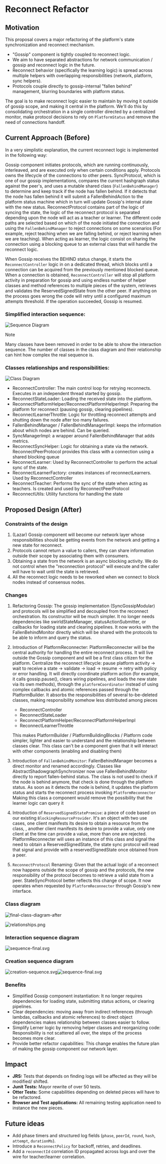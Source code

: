 # Reconnect Refactor

## Motivation

This proposal covers a major refactoring of the platform's state synchronization and reconnect mechanism.

- "Gossip" component is tightly coupled to reconnect logic.
- We aim to have separated abstractions for network communication / gossip and reconnect logic in the future.
- Reconnect behavior (specifically the learning logic) is spread across multiple helpers with overlapping responsibilities (network, platform, sync helpers).
- Protocols couple directly to gossip-internal "fallen behind" management, blurring boundaries with platform status.

The goal is to make reconnect logic easier to maintain by moving it outside of gossip scope, and making it central in the platform.
We'll do this by consolidating orchestration in a single controller directed by a centralized monitor, make protocol decisions to rely on `PlatformStatus`
and remove the need of connections handoff.

## Current Approach (Before)

In a very simplistic explanation, the current reconnect logic is implemented in the following way:

Gossip component initiates protocols, which are running continuously, interleaved, and are executed only when certain conditions apply. Protocols owns the lifecycle of the connections to other peers.
SyncProtocol, which is one of our gossip implementations, compares the current hashgraph status against the peer's, and uses a mutable shared class (`FallenBehindManager`) to determine and keep track if the node has fallen behind.
If it detects that the node has fallen behind it will submit a FallenBehindAction to the platform status machine which in turn will update Gossip's internal state with the new status.
ReconnectProtocol contains part of the logic of syncing the state, the logic of the reconnect protocol is separated depending upon the node will act as a teacher or learner.
The different code paths are selected based on which of the node initiated the connection and using the `FallenBehindManager` to reject connections on some scenarios (For example, reject teaching when we are falling behind, or reject learning when we are teaching).
When acting as learner, the logic consist on sharing the connection using a blocking queue to an external class that will handle the reconnect logic.

When Gossip receives the BEHIND status change, it starts the `ReconnectController` logic in on a dedicated thread, which blocks until a connection can be acquired from the previously mentioned blocked queue.
When a connection is obtained, `ReconnectController` will stop all platform activity in preparation for gossip and using endless number of helper classes and method references to multiple pieces of the system, retrieves and validates the ReservedSignedState from the other peer.
If anything on the process goes wrong the code will retry until a configured maximum attempts threshold. If the operation succeeded, Gossip is resumed.

### Simplified interaction sequence:

![Sequence Diagram](sequence.svg)

> [!NOTE]
> Many classes have been removed in order to be able to show the interaction sequence.
> The number of classes in the class diagram and their relationship can hint how complex the real sequence is.

### Classes relationships and responsibilities:

![Class Diagram](final-class-diagram-before.svg)

* ReconnectController: The main control loop for retrying reconnects. Executes in an independent thread started by gossip.
* ReconnectStateLoader: Loading the received state into the platform.
* ReconnectPlatformHelper/ReconnectPlatformHelperImpl: Preparing the platform for reconnect (pausing gossip, clearing pipelines).
* ReconnectLearnerThrottle: Logic for throttling reconnect attempts and shutting down the node after too many failures.
* FallenBehindManager / FallenBehindManagerImpl: keeps the information about which nodes are behind. Can be queried.
* SyncManagerImpl: a wrapper around FallenBehindManager that adds metrics.
* ReconnectSyncHelper: Logic for obtaining a state via the network. ReconnectPeerProtocol provides this class with a connection using a shared blocking queue
* ReconnectLearner: Used by ReconnectController to perform the actual sync of the state.
* ReconnectLearnerFactory: creates instances of reconnectLearners. Used by ReconnectController
* ReconnectTeacher: Performs the sync of the state when acting as teachers. Is created and used by ReconnectPeerProtocol
* ReconnectUtils: Utility functions for handling the state

## Proposed Design (After)

### Constraints of the design

1. (Lazar) Gossip component will become our network layer whose responsibilities should be getting events from the network and getting a new state for reconnect.
2. Protocols cannot return a value to callers, they can share information outside their scope by associating them with consumers.
3. Obtaining a state from the network is an async blocking activity. We do not control when the "reconnection protocol" will execute and the caller will have to wait until the state is retrieved.
4. All the reconnect logic needs to be reworked when we connect to block nodes instead of consensus nodes.

### Changes

1. Refactoring Gossip:
   The gossip implementation (SyncGossipModular) and protocols will be simplified and decoupled from the reconnect orchestration.
   Its constructor will be much simpler. It no longer needs dependencies like swirldStateManager, statusActionSubmitter, or callbacks for loading state and clearing pipelines.
   It now works with the FallenBehindMonitor directly which will be shared with the protocols to be able to inform and query the status.

2. Introduction of PlatformReconnecter:
   PlatformReconnecter will be the central authority for handling the entire reconnect process. It will live outside the Gossip component and will be a first class citizen for the platform.
   Centralize the reconnect lifecycle: pause platform activity → wait to receive a state → validate → load → resume → retry with policy or error handling.
   It will directly coordinate platform action (for example, it calls gossip.pause(), clears wiring pipelines, and loads the new state via its own methods),
   through the `platformCoordinator` instead of using complex callbacks and atomic references passed through the PlatformBuilder.
   It absorbs the responsibilities of several to-be-deleted classes, making responsibility somehow less distributed among pieces

   * ReconnectController
   * ReconnectStateLoader
   * ReconnectPlatformHelper/ReconnectPlatformHelperImpl
   * ReconnectLearnerThrottle

   This makes PlatformBuilder / PlatformBuildingBlocks / Platform code simpler, lighter and easier to understand and the relationship between classes clear.
   This class can't be a component given that it will interact with other components (enabling and disabling them)

3. Introduction of `FallenBehindMonitor`:
   FallenBehindManager becomes a direct monitor and renamed accordingly.
   Classes like AbstractShadowgraphSynchronizer now use FallenBehindMonitor directly to report fallen-behind status.
   The class is not used to check if the node is behind anymore, that check is done through the platform status.
   As soon as it detects the node is behind, it updates the platform status and starts the reconnect process invoking `PlatformReconnecter`
   Making this class a component would remove the possibility that the learner logic can query it

4. Introduction of `ReservedSignedStatePromise`: a piece of code based on our existing `BlockingResourceProvider`. It's an object with two use cases, one client manifests its desire to obtain a resource from the class,
   , another client manifests its desire to provide a value, only one client at the time can provide a value, more than one are rejected.
   PlatformReconnecter will uses an instance of this class and signal the need to obtain a ReservedSignedState, the state sync protocol will read that signal and provide with a reservedSignedState once obtained from a peer.

5. `ReconnectProtocol` Renaming:
   Given that the actual logic of a reconnect now happens outside the scope of gossip and the protocols, the new responsibility of the protocol becomes to retrieve a valid state from a peer.
   StateSyncProtocol better reflects this change of scope. It now operates when requested by `PlatformReconnecter` through Gossip's new interface.

### Class diagram


![final-class-diagram-after](final-class-diagram-after.png)

![relationships.png](relationships.png)

### Interaction sequence diagram

![sequence-final.svg](sequence-final.svg)

### Creation sequence diagram

![creation-sequence.svg](creation-sequence.svg)![sequence-final.svg](sequence-final.svg)

### Benefits

* Simplified Gossip component instantiation:  It no longer requires dependencies for loading state, submitting status actions, or clearing pipelines.
* Clear dependencies: moving away from indirect references (through lambdas, callbacks and atomic references) to direct object dependencies makes relationship between classes easier to follow.
* Simplify Lerner logic by removing helper classes and reorganizing code: Responsibility is not scattered all over, the steps of the process becomes more clear.
* Provide better refactor capabilities: This change enables the future plan of making the gossip component our network layer.

## Impact

- **JRS:** Tests that depends on finding logs will be affected as they will be modified/ shifted.
- **Junit Tests:** Mayor rewrite of over 50 tests.
- **Otter Tests:** Some capabilities depending on deleted pieces will have to be refactored.
- **Browser and Test applications:** All remaining testing application need to instance the new pieces.

## Future ideas

- Add phase timers and structured log fields (`phase`, `peerId`, `round`, `hash`, `attempt`, `durationMs`).
- Introduce a `ReconnectPolicy` for backoff, retries, and deadlines.
- Add a `reconnectId` correlation ID propagated across logs and over the wire for teacher/learner correlation.
